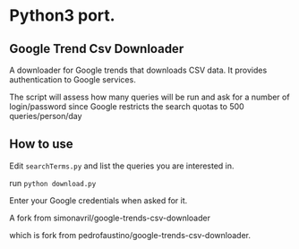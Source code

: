 # Python3 port.

## Google Trend Csv Downloader

A downloader for Google trends that downloads CSV data. It provides authentication to Google services.

The script will assess how many queries will be run and ask for a number of login/password since Google restricts the search quotas to 500 queries/person/day

## How to use

Edit `searchTerms.py` and list the queries you are interested in.

run `python download.py`

Enter your Google credentials when asked for it.





A fork from simonavril/google-trends-csv-downloader

which is fork from pedrofaustino/google-trends-csv-downloader.


